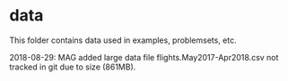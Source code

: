 # data
This folder contains data used in examples, problemsets, etc.


2018-08-29: MAG added large data file flights.May2017-Apr2018.csv not tracked in git due to size (861MB).
